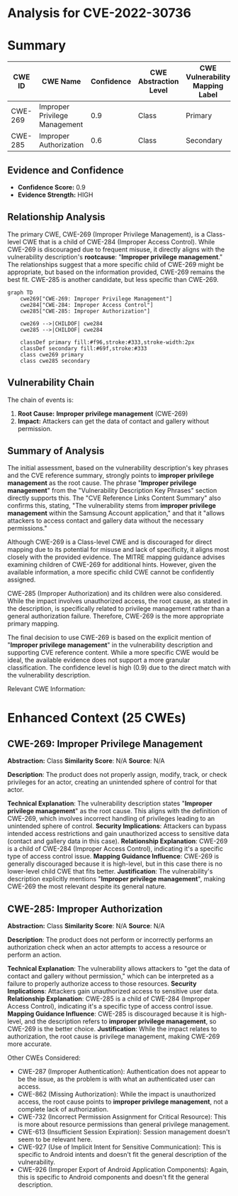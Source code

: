 # Analysis for CVE-2022-30736

# Summary
| CWE ID | CWE Name | Confidence | CWE Abstraction Level | CWE Vulnerability Mapping Label | CWE-Vulnerability Mapping Notes |
|---|---|---|---|---|---|
| CWE-269 | Improper Privilege Management | 0.9 | Class | Primary | Discouraged |
| CWE-285 | Improper Authorization | 0.6 | Class | Secondary | Discouraged |

## Evidence and Confidence

*   **Confidence Score:** 0.9
*   **Evidence Strength:** HIGH

## Relationship Analysis
The primary CWE, CWE-269 (Improper Privilege Management), is a Class-level CWE that is a child of CWE-284 (Improper Access Control). While CWE-269 is discouraged due to frequent misuse, it directly aligns with the vulnerability description's **rootcause**: "**Improper privilege management**." The relationships suggest that a more specific child of CWE-269 might be appropriate, but based on the information provided, CWE-269 remains the best fit. CWE-285 is another candidate, but less specific than CWE-269.

```mermaid
graph TD
    cwe269["CWE-269: Improper Privilege Management"]
    cwe284["CWE-284: Improper Access Control"]
    cwe285["CWE-285: Improper Authorization"]
    
    cwe269 -->|CHILDOF| cwe284
    cwe285 -->|CHILDOF| cwe284
    
    classDef primary fill:#f96,stroke:#333,stroke-width:2px
    classDef secondary fill:#69f,stroke:#333
    class cwe269 primary
    class cwe285 secondary
```

## Vulnerability Chain
The chain of events is:
1.  **Root Cause:** **Improper privilege management** (CWE-269)
2.  **Impact:** Attackers can get the data of contact and gallery without permission.

## Summary of Analysis
The initial assessment, based on the vulnerability description's key phrases and the CVE reference summary, strongly points to **improper privilege management** as the root cause. The phrase "**Improper privilege management**" from the "Vulnerability Description Key Phrases" section directly supports this. The "CVE Reference Links Content Summary" also confirms this, stating, "The vulnerability stems from **improper privilege management** within the Samsung Account application," and that it "allows attackers to access contact and gallery data without the necessary permissions."

Although CWE-269 is a Class-level CWE and is discouraged for direct mapping due to its potential for misuse and lack of specificity, it aligns most closely with the provided evidence. The MITRE mapping guidance advises examining children of CWE-269 for additional hints. However, given the available information, a more specific child CWE cannot be confidently assigned.

CWE-285 (Improper Authorization) and its children were also considered. While the impact involves unauthorized access, the root cause, as stated in the description, is specifically related to privilege management rather than a general authorization failure. Therefore, CWE-269 is the more appropriate primary mapping.

The final decision to use CWE-269 is based on the explicit mention of "**Improper privilege management**" in the vulnerability description and supporting CVE reference content. While a more specific CWE would be ideal, the available evidence does not support a more granular classification. The confidence level is high (0.9) due to the direct match with the vulnerability description.

Relevant CWE Information:

# Enhanced Context (25 CWEs)

## CWE-269: Improper Privilege Management
**Abstraction:** Class
**Similarity Score**: N/A
**Source**: N/A

**Description**:
The product does not properly assign, modify, track, or check privileges for an actor, creating an unintended sphere of control for that actor.

**Technical Explanation**:
The vulnerability description states "**Improper privilege management**" as the root cause. This aligns with the definition of CWE-269, which involves incorrect handling of privileges leading to an unintended sphere of control.
**Security Implications**:
Attackers can bypass intended access restrictions and gain unauthorized access to sensitive data (contact and gallery data in this case).
**Relationship Explanation**:
CWE-269 is a child of CWE-284 (Improper Access Control), indicating it's a specific type of access control issue.
**Mapping Guidance Influence**:
CWE-269 is generally discouraged because it is high-level, but in this case there is no lower-level child CWE that fits better.
**Justification**:
The vulnerability's description explicitly mentions "**Improper privilege management**", making CWE-269 the most relevant despite its general nature.

## CWE-285: Improper Authorization
**Abstraction:** Class
**Similarity Score**: N/A
**Source**: N/A

**Description**:
The product does not perform or incorrectly performs an authorization check when an actor attempts to access a resource or perform an action.

**Technical Explanation**:
The vulnerability allows attackers to "get the data of contact and gallery without permission," which can be interpreted as a failure to properly authorize access to those resources.
**Security Implications**:
Attackers gain unauthorized access to sensitive user data.
**Relationship Explanation**:
CWE-285 is a child of CWE-284 (Improper Access Control), indicating it's a specific type of access control issue.
**Mapping Guidance Influence**:
CWE-285 is discouraged because it is high-level, and the description refers to **improper privilege management**, so CWE-269 is the better choice.
**Justification**:
While the impact relates to authorization, the root cause is privilege management, making CWE-269 more accurate.

Other CWEs Considered:

*   CWE-287 (Improper Authentication): Authentication does not appear to be the issue, as the problem is with what an authenticated user can access.
*   CWE-862 (Missing Authorization): While the impact is unauthorized access, the root cause points to **improper privilege management**, not a complete lack of authorization.
*   CWE-732 (Incorrect Permission Assignment for Critical Resource): This is more about resource permissions than general privilege management.
*   CWE-613 (Insufficient Session Expiration): Session management doesn't seem to be relevant here.
*   CWE-927 (Use of Implicit Intent for Sensitive Communication): This is specific to Android intents and doesn't fit the general description of the vulnerability.
*   CWE-926 (Improper Export of Android Application Components): Again, this is specific to Android components and doesn't fit the general description.